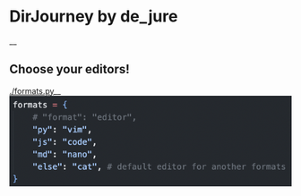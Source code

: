 # DirJourney by de_jure
__
## Choose your editors!
[./formats.py](/formats.py)__
![](images/formats.png)
